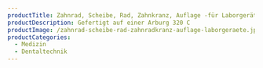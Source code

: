```yaml
---
productTitle: Zahnrad, Scheibe, Rad, Zahnkranz, Auflage -für Laborgeräte
productDescription: Gefertigt auf einer Arburg 320 C
productImage: /zahnrad-scheibe-rad-zahnradkranz-auflage-laborgeraete.jpg
productCategories:
  - Medizin
  - Dentaltechnik
---
```

